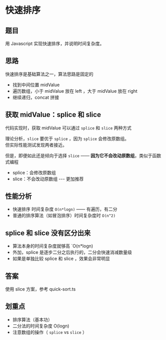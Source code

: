 # 快速排序

## 题目

用 Javascript 实现快速排序，并说明时间复杂度。

## 思路

快速排序是基础算法之一，算法思路是固定的
- 找到中间位置 midValue
- 遍历数组，小于 midValue 放在 left ，大于 midValue 放在 right
- 继续递归，concat 拼接

## 获取 midValue：splice 和 slice

代码实现时，获取 midValue 可以通过 `splice` 和 `slice` 两种方式

理论分析，`slice` 要优于 `splice` ，因为 `splice` 会修改原数组。<br>
但实际性能测试发现两者接近。

但是，即便如此还是倾向于选择 `slice` —— **因为它不会改动原数组**，类似于函数式编程

- splice：会修改原数组
- slice：不会改动原数组 --- 更加推荐

## 性能分析

- 快速排序 时间复杂度 `O(n*logn)` —— 有遍历，有二分
- 普通的排序算法（如冒泡排序）时间复杂度时 `O(n^2)`

## splice 和 slice 没有区分出来

- 算法本身的时间复杂度就够高 `O(n*logn)
- 外加，splice 是逐步二分之后执行的，二分会快速消减数量级
- 如果是单独比较 splice 和 slice ，效果会非常明显

## 答案

使用 slice 方案，参考 quick-sort.ts

## 划重点

- 排序算法（基本功）
- 二分法的时间复杂度 O(logn)
- 注意数组的操作（ `splice` vs `slice` ）
